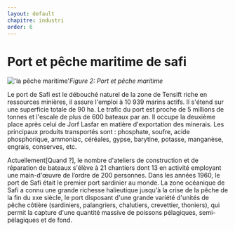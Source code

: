 ```yaml
---
layout: default
chapitre: industri
order: 6
---
```


# Port et pêche maritime de safi



!['la pêche maritime'](/Test-Exposer/Industri/images/port-Essaouira.jpg)*Figure 2: Port et pêche maritime*



<!-- note -->
Le port de Safi est le débouché naturel de la zone de Tensift riche en ressources minières, il assure l'emploi à 10 939 marins actifs. Il s'étend sur une superficie totale de 90 ha. Le trafic du port est proche de 5 millions de tonnes et l'escale de plus de 600 bateaux par an. Il occupe la deuxième place après celui de Jorf Lasfar en matière d'exportation des minerais. Les principaux produits transportés sont : phosphate, soufre, acide phosphorique, ammoniac, céréales, gypse, barytine, potasse, manganèse, engrais, conserves, etc.

Actuellement[Quand ?], le nombre d'ateliers de construction et de réparation de bateaux s'élève à 21 chantiers dont 13 en activité employant une main-d'œuvre de l’ordre de 200 personnes. Dans les années 1960, le port de Safi était le premier port sardinier au monde. La zone océanique de Safi a connu une grande richesse halieutique jusqu'à la crise de la pêche de la fin du xxe siècle, le port disposant d'une grande variété d'unités de pêche côtière (sardiniers, palangriers, chalutiers, crevettier, thoniers), qui permit la capture d'une quantité massive de poissons pélagiques, semi-pélagiques et de fond.


<!-- new slide -->


